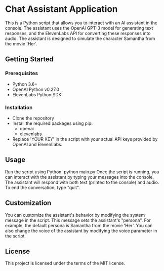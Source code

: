 # Chat Assistant Application
This is a Python script that allows you to interact with an AI assistant in the console. The assistant uses the OpenAI GPT-3 model for generating text responses, and the ElevenLabs API for converting these responses into audio. The assistant is designed to simulate the character Samantha from the movie 'Her'.
## Getting Started
### Prerequisites
- Python 3.6+
- OpenAI Python v0.27.0
- ElevenLabs Python SDK
### Installation
- Clone the repository
- Install the required packages using pip:
    - openai
    - elevenlabs
- Replace 'YOUR KEY' in the script with your actual API keys provided by OpenAI and ElevenLabs.
## Usage
Run the script using Python.
python main.py
Once the script is running, you can interact with the assistant by typing your messages into the console. The assistant will respond with both text (printed to the console) and audio.
To end the conversation, type "quit".
## Customization
You can customize the assistant's behavior by modifying the system message in the script. This message sets the assistant's "persona". For example, the default persona is Samantha from the movie 'Her'.
You can also change the voice of the assistant by modifying the voice parameter in the script.
## License
This project is licensed under the terms of the MIT license.

